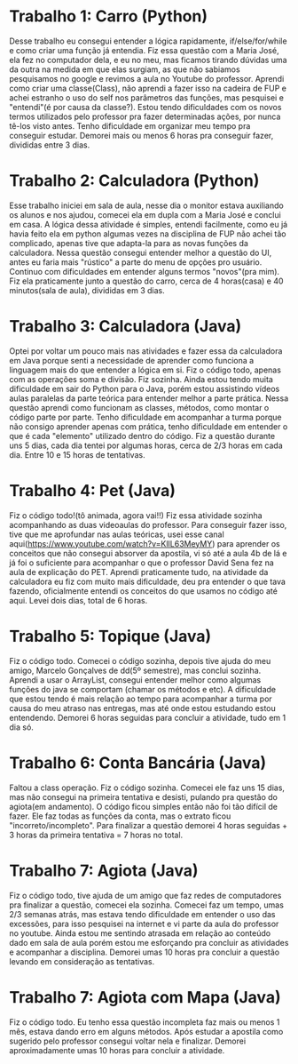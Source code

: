 
<h1>Trabalho 1: Carro (Python)</h1>

Desse trabalho eu consegui entender a lógica rapidamente, if/else/for/while e como criar uma função já entendia.
Fiz essa questão com a Maria José, ela fez no computador dela, e eu no meu, mas ficamos tirando dúvidas uma da outra na medida em que elas surgiam, as que não sabiamos pesquisamos no google e revimos a aula no Youtube do professor.
Aprendi como criar uma classe(Class), não aprendi a fazer isso na cadeira de FUP e achei estranho o uso do self nos parâmetros das funções, mas pesquisei e "entendi"(é por causa da classe?). 
Estou tendo dificuldades com os novos termos utilizados pelo professor pra fazer determinadas ações, por nunca tê-los visto antes. Tenho dificuldade em organizar meu tempo pra conseguir estudar.
Demorei mais ou menos 6 horas pra conseguir fazer, divididas entre 3 dias. 

<h1>Trabalho 2: Calculadora (Python)</h1>

Esse trabalho iniciei em sala de aula, nesse dia o monitor estava auxiliando os alunos e nos ajudou, comecei ela em dupla com a Maria José e conclui em casa. 
A lógica dessa atividade é simples, entendi facilmente, como eu já havia feito ela em python algumas vezes na disciplina de FUP não achei tão complicado, apenas tive que adapta-la para as novas funções da calculadora. 
Nessa questão consegui entender melhor a questão do UI, antes eu faria mais "rústico" a parte do menu de opções pro usuário.
Continuo com dificuldades em entender alguns termos "novos"(pra mim). 
Fiz ela praticamente junto a questão do carro, cerca de 4 horas(casa) e 40 minutos(sala de aula), divididas em 3 dias.

<h1>Trabalho 3: Calculadora (Java)</h1>

Optei por voltar um pouco mais nas atividades e fazer essa da calculadora em Java porque senti a necessidade de aprender como funciona a linguagem mais do que entender a lógica em si. Fiz o código todo, apenas com as operações soma e divisão. Fiz sozinha. Ainda estou tendo muita dificuldade em sair do Python para o Java, porém estou assistindo vídeos aulas paralelas da parte teórica para entender melhor a parte prática. Nessa questão aprendi como funcionam as classes, métodos, como montar o código parte por parte. Tenho dificuldade em acompanhar a turma porque não consigo aprender apenas com prática, tenho dificuldade em entender o que é cada "elemento" utilizado dentro do código. Fiz a questão durante uns 5 dias, cada dia tentei por algumas horas, cerca de 2/3 horas em cada dia. Entre 10 e 15 horas de tentativas. 

<h1>Trabalho 4: Pet (Java)</h1>

Fiz o código todo!(tô animada, agora vai!!) Fiz essa atividade sozinha acompanhando as duas videoaulas do professor. Para conseguir fazer isso, tive que me aprofundar nas aulas teóricas, usei esse canal aqui(https://www.youtube.com/watch?v=KlIL63MeyMY) para aprender os conceitos que não consegui absorver da apostila, vi só até a aula 4b de lá e já foi o suficiente para acompanhar o que o professor David Sena fez na aula de explicação do PET. Aprendi praticamente tudo, na atividade da calculadora eu fiz com muito mais dificuldade, deu pra entender o que tava fazendo, oficialmente entendi os conceitos do que usamos no código até aqui. Levei dois dias, total de 6 horas. 

<h1>Trabalho 5: Topique (Java)</h1>

Fiz o código todo. Comecei o código sozinha, depois tive ajuda do meu amigo, Marcelo Gonçalves de dd(5º semestre), mas conclui sozinha. Aprendi a usar o ArrayList, consegui entender melhor como algumas funções do java se comportam (chamar os métodos e etc). A dificuldade que estou tendo é mais relação ao tempo para acompanhar a turma por causa do meu atraso nas entregas, mas até onde estou estudando estou entendendo. Demorei 6 horas seguidas para concluir a atividade, tudo em 1 dia só.

<h1>Trabalho 6: Conta Bancária (Java)</h1>

Faltou a class operação. Fiz o código sozinha. Comecei ele faz uns 15 dias, mas não consegui na primeira tentativa e desisti, pulando pra questão do agiota(em andamento). O código ficou simples então não foi tão difícil de fazer. Ele faz todas as funções da conta, mas o extrato ficou "incorreto/incompleto". Para finalizar a questão demorei 4 horas seguidas + 3 horas da primeira tentativa = 7 horas no total.

<h1>Trabalho 7: Agiota (Java)</h1>

Fiz o código todo, tive ajuda de um amigo que faz redes de computadores pra finalizar a questão, comecei ela sozinha. Comecei faz um tempo, umas 2/3 semanas atrás, mas estava tendo dificuldade em entender o uso das excessões, para isso pesquisei na internet e vi parte da aula do professor no youtube. Ainda estou me sentindo atrasada em relação ao conteúdo dado em sala de aula porém estou me esforçando pra concluir as atividades e acompanhar a disciplina. Demorei umas 10 horas pra concluir a questão levando em consideração as tentativas.

<h1>Trabalho 7: Agiota com Mapa (Java)</h1>

Fiz o código todo. Eu tenho essa questão incompleta faz mais ou menos 1 mês, estava dando erro em alguns métodos. Após estudar a apostila como sugerido pelo professor consegui voltar nela e finalizar. Demorei aproximadamente umas 10 horas para concluir a atividade.
